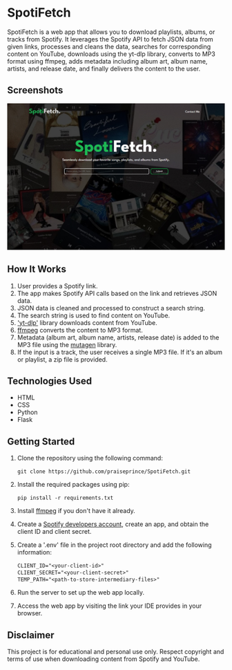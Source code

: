 # SpotiFetch

SpotiFetch is a web app that allows you to download playlists, albums, or tracks from Spotify. It leverages the Spotify API to fetch JSON data from given links, processes and cleans the data, searches for corresponding content on YouTube, downloads using the yt-dlp library, converts to MP3 format using ffmpeg, adds metadata including album art, album name, artists, and release date, and finally delivers the content to the user.

## Screenshots

![Screenshot](https://github.com/praiseprince/SpotiFetch/blob/main/static/styles/Assets/Readme%20Screenshot.png)

## How It Works

1. User provides a Spotify link.
2. The app makes Spotify API calls based on the link and retrieves JSON data.
3. JSON data is cleaned and processed to construct a search string.
4. The search string is used to find content on YouTube.
5. ['yt-dlp'](https://pypi.org/project/yt-dlp/) library downloads content from YouTube.
6. [ffmpeg](https://ffmpeg.org/documentation.html) converts the content to MP3 format.
7. Metadata (album art, album name, artists, release date) is added to the MP3 file using the [mutagen](https://pypi.org/project/mutagen/) library.
8. If the input is a track, the user receives a single MP3 file. If it's an album or playlist, a zip file is provided.

## Technologies Used

- HTML
- CSS
- Python
- Flask

## Getting Started

1. Clone the repository using the following command:
   ```
   git clone https://github.com/praiseprince/SpotiFetch.git
   ```

2. Install the required packages using pip:
   ```
   pip install -r requirements.txt
   ```
3. Install [ffmpeg](https://ffmpeg.org/download.html) if you don't have it already.
4. Create a [Spotify developers account](https://developer.spotify.com/dashboard/), create an app, and obtain the client ID and client secret.
5. Create a '.env' file in the project root directory and add the following information:
   ```
   CLIENT_ID="<your-client-id>"
   CLIENT_SECRET="<your-client-secret>"
   TEMP_PATH="<path-to-store-intermediary-files>"
   ```
6. Run the server to set up the web app locally.
7. Access the web app by visiting the link your IDE provides in your browser.

## Disclaimer
This project is for educational and personal use only. Respect copyright and terms of use when downloading content from Spotify and YouTube.

